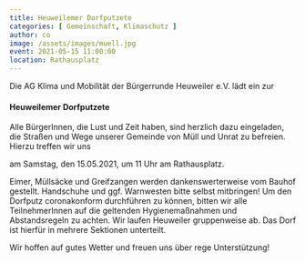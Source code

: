 ```yaml
---
title: Heuweilemer Dorfputzete
categories: [ Gemeinschaft, Klimaschutz ]
author: co
image: /assets/images/muell.jpg
event: 2021-05-15 11:00:00
location: Rathausplatz
---
```

Die AG Klima und Mobilität der Bürgerrunde Heuweiler e.V. lädt ein zur

#### Heuweilemer Dorfputzete

Alle BürgerInnen, die Lust und Zeit haben, sind herzlich dazu eingeladen, die Straßen und Wege unserer Gemeinde von Müll und Unrat zu befreien. Hierzu treffen wir uns 

am Samstag, den 15.05.2021, um 11 Uhr am Rathausplatz.

Eimer, Müllsäcke und Greifzangen werden dankenswerterweise vom Bauhof gestellt. Handschuhe und ggf. Warnwesten bitte selbst mitbringen! Um den Dorfputz coronakonform durchführen zu können, bitten wir alle TeilnehmerInnen auf die geltenden Hygienemaßnahmen und Abstandsregeln zu achten. Wir laufen Heuweiler gruppenweise ab. Das Dorf ist hierfür in mehrere Sektionen unterteilt.  

Wir hoffen auf gutes Wetter und freuen uns über rege Unterstützung!